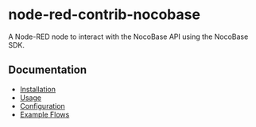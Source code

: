 # node-red-contrib-nocobase

A Node-RED node to interact with the NocoBase API using the NocoBase SDK.

## Documentation

- [Installation](docs/installation.md)
- [Usage](docs/usage.md)
- [Configuration](docs/configuration.md)
- [Example Flows](docs/example-flows.md)
